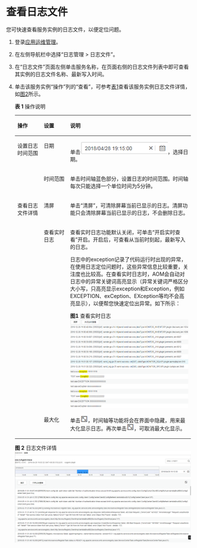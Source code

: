 # 查看日志文件<a name="ZH-CN_TOPIC_0127197161"></a>

您可快速查看服务实例的日志文件，以便定位问题。

1.  登录[应用运维管理](https://console.huaweicloud.com/aom/#/aom/ams/summary)。
2.  在左侧导航栏中选择“日志管理 \> 日志文件”。
3.  在“日志文件”页面左侧单击服务名称，在页面右侧的日志文件列表中即可查看其实例的日志文件名称、最新写入时间。
4.  单击该服务实例“操作”列的“查看”，可参考[表1](#table108124216110)查看该服务实例日志文件详情，如[图2](#fig858415135581)所示。

    **表 1**  操作说明

    <a name="table108124216110"></a>
    <table><thead align="left"><tr id="row17444750"><th class="cellrowborder" valign="top" width="15%" id="mcps1.2.4.1.1"><p id="p3738651"><a name="p3738651"></a><a name="p3738651"></a>操作</p>
    </th>
    <th class="cellrowborder" valign="top" width="15%" id="mcps1.2.4.1.2"><p id="p34395333"><a name="p34395333"></a><a name="p34395333"></a>设置</p>
    </th>
    <th class="cellrowborder" valign="top" width="70%" id="mcps1.2.4.1.3"><p id="p34558579"><a name="p34558579"></a><a name="p34558579"></a>说明</p>
    </th>
    </tr>
    </thead>
    <tbody><tr id="row47781518"><td class="cellrowborder" rowspan="2" valign="top" width="15%" headers="mcps1.2.4.1.1 "><p id="p45097725"><a name="p45097725"></a><a name="p45097725"></a>设置日志时间范围</p>
    </td>
    <td class="cellrowborder" valign="top" width="15%" headers="mcps1.2.4.1.2 "><p id="p29037097"><a name="p29037097"></a><a name="p29037097"></a>日期</p>
    </td>
    <td class="cellrowborder" valign="top" width="70%" headers="mcps1.2.4.1.3 "><p id="p217214386243"><a name="p217214386243"></a><a name="p217214386243"></a>单击<a name="image194261854172420"></a><a name="image194261854172420"></a><span><img id="image194261854172420" src="figures/icon-log-timerange.png"></span>，选择日期。</p>
    </td>
    </tr>
    <tr id="row57437397"><td class="cellrowborder" valign="top" headers="mcps1.2.4.1.1 "><p id="p21917606"><a name="p21917606"></a><a name="p21917606"></a>时间范围</p>
    </td>
    <td class="cellrowborder" valign="top" headers="mcps1.2.4.1.2 "><p id="p12156456115"><a name="p12156456115"></a><a name="p12156456115"></a>单击时间轴蓝色部分，设置日志的时间范围。时间轴每次只能选择一个单位时间为5分钟。</p>
    </td>
    </tr>
    <tr id="row6025849"><td class="cellrowborder" rowspan="3" valign="top" width="15%" headers="mcps1.2.4.1.1 "><p id="p18331773"><a name="p18331773"></a><a name="p18331773"></a>查看日志文件详情</p>
    </td>
    <td class="cellrowborder" valign="top" width="15%" headers="mcps1.2.4.1.2 "><p id="p8478608"><a name="p8478608"></a><a name="p8478608"></a>清屏</p>
    </td>
    <td class="cellrowborder" valign="top" width="70%" headers="mcps1.2.4.1.3 "><p id="p15678685"><a name="p15678685"></a><a name="p15678685"></a>单击“清屏”，可清除屏幕当前已显示的日志。清屏功能只会清除屏幕当前已显示的日志，不会删除日志。</p>
    </td>
    </tr>
    <tr id="row6890440"><td class="cellrowborder" valign="top" headers="mcps1.2.4.1.1 "><p id="p21254748"><a name="p21254748"></a><a name="p21254748"></a>查看实时日志</p>
    </td>
    <td class="cellrowborder" valign="top" headers="mcps1.2.4.1.2 "><p id="p1571413710203"><a name="p1571413710203"></a><a name="p1571413710203"></a>查看实时日志功能默认关闭，可单击“开启实时查看”开启。开启后，可查看从当前时刻起，最新写入的日志。</p>
    <p id="p125425218324"><a name="p125425218324"></a><a name="p125425218324"></a>日志中的exception记录了代码运行时出现的异常，在使用日志定位问题时，这些异常信息比较重要，关注度也比较高。在查看实时日志时，AOM会自动对日志中的异常关键词高亮显示（异常关键词严格区分大小写，只高亮显示exception和Exception，例如EXCEPTION、exCeption、EXception等均不会高亮显示），以便帮您快速定位出异常。如下所示：</p>
    <div class="fignone" id="fig16842092161"><a name="fig16842092161"></a><a name="fig16842092161"></a><span class="figcap"><b>图1 </b>查看实时日志</span><br><a name="image66181347192510"></a><a name="image66181347192510"></a><span><img id="image66181347192510" src="figures/查看实时日志.png" height="240.760191" width="359.1"></span></div>
    </td>
    </tr>
    <tr id="row59672869"><td class="cellrowborder" valign="top" headers="mcps1.2.4.1.1 "><p id="p1664227"><a name="p1664227"></a><a name="p1664227"></a>最大化</p>
    </td>
    <td class="cellrowborder" valign="top" headers="mcps1.2.4.1.2 "><p id="p584738"><a name="p584738"></a><a name="p584738"></a>单击<a name="image57621103314"></a><a name="image57621103314"></a><span><img id="image57621103314" src="figures/icon-maximize.png"></span>，时间轴等功能将会在界面中隐藏，用来最大化显示日志。再次单击<a name="image1278214497305"></a><a name="image1278214497305"></a><span><img id="image1278214497305" src="figures/icon-maximize.png"></span>，可取消最大化显示。</p>
    </td>
    </tr>
    </tbody>
    </table>

    **图 2**  日志文件详情<a name="fig858415135581"></a>  
    ![](figures/日志文件详情.png "日志文件详情")


